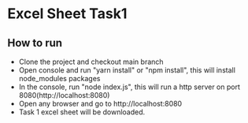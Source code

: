 # Excel Sheet Task1

## How to run

- Clone the project and checkout main branch
- Open console and run "yarn install" or  "npm install", this will install node_modules packages
- In the console, run  "node index.js", this will run a http server on port 8080(http://localhost:8080)
- Open any browser and go to http://localhost:8080
- Task 1 excel sheet will be downloaded.


